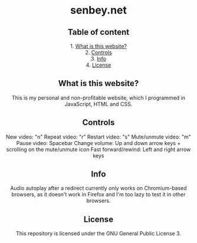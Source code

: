 <div align="center">
  <h1>senbey.net</h1>

  <h2>Table of content</h2>

  <div>
    1. <a href="#what-is-this-website">What is this website?</a>
    <br />
    2. <a href="#controls">Controls</a>
    <br />
    3. <a href="#info">Info</a>
    <br />
    4. <a href="#license">License</a>
  </div>

  <div id="what-is-this-website">
    <h2>What is this website?</h2>
    This is my personal and non-profitable website, which I programmed in
    JavaScript, HTML and CSS.
  </div>

  <div id="controls">
    <h2>Controls</h2>
    New video: "n"
    Repeat video: "r"
    Restart video: "s"
    Mute/unmute video: "m"
    Pause video: Spacebar
    Change volume: Up and down arrow keys + scrolling on the mute/unmute icon
    Fast forward/rewind: Left and right arrow keys
  </div>

  <div id="info">
    <h2>Info</h2>
    Audio autoplay after a redirect currently only works on Chromium-based browsers,
    as it doesn't work in Firefox and I'm too lazy to test it in other browsers.
  </div>

  <div id="license">
    <h2>License</h2>
    This repository is licensed under the GNU General Public License 3.
  </div>
</div>
